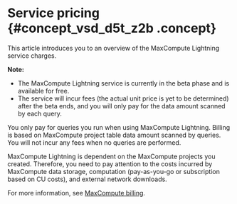 # Service pricing {#concept_vsd_d5t_z2b .concept}

This article introduces you to an overview of the MaxCompute Lightning service charges.

**Note:** 

-   The MaxCompute Lightning service is currently in the beta phase and is available for free.
-   The service will incur fees \(the actual unit price is yet to be determined\) after the beta ends, and you will only pay for the data amount scanned by each query.

You only pay for queries you run when using MaxCompute Lightning. Billing is based on MaxCompute project table data amount scanned by queries. You will not incur any fees when no queries are performed.

MaxCompute Lightning is dependent on the MaxCompute projects you created. Therefore, you need to pay attention to the costs incurred by MaxCompute data storage, computation \(pay-as-you-go or subscription based on CU costs\), and external network downloads.

For more information, see [MaxCompute billing](https://www.alibabacloud.com/help/doc-detail/74873.htm).

